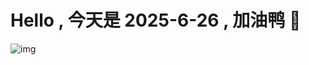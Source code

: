 
# Hello , 今天是 2025-6-26 , 加油鸭 🤭

![img](https://v1.jinrishici.com/all.svg?font-size=18&spacing=4)

